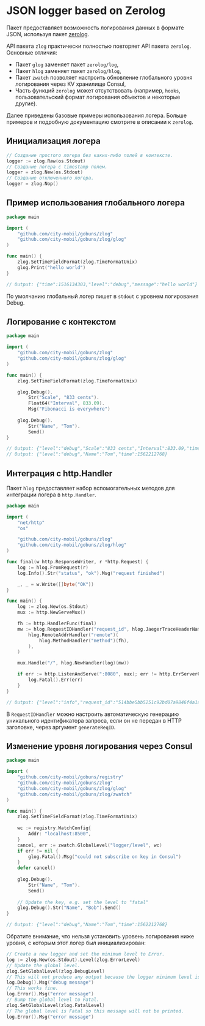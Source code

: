 # JSON logger based on Zerolog

Пакет предоставляет возможность логирования данных в формате JSON, используя
пакет [zerolog](https://github.com/rs/zerolog).

API пакета `zlog` практически полностью повторяет API пакета `zerolog`. Основные отличия:

* Пакет `glog` заменяет пакет `zerolog/log`,
* Пакет `hlog` заменяет пакет `zerolog/hlog`,
* Пакет `zwatch` позволяет настроить обновление глобального уровня логирования через KV хранилище Consul,
* Часть функций `zerolog` может отсутствовать (например, `hooks`, пользовательский формат логирования объектов и
  некоторые другие).

Далее приведены базовые примеры использования логера. Больше примеров и подробную документацию смотрите в описании
к `zerolog`.

## Инициализация логера

```go
// Создание простого логера без каких-либо полей в контексте.
logger := zlog.Raw(os.Stdout)
// Создание логера с timestamp полем.
logger = zlog.New(os.Stdout)
// Создание отключенного логера.
logger = zlog.Nop()
```

## Пример использования глобального логера

```go
package main

import (
    "github.com/city-mobil/gobuns/zlog"
    "github.com/city-mobil/gobuns/zlog/glog"
)

func main() {
    zlog.SetTimeFieldFormat(zlog.TimeFormatUnix)
    glog.Print("hello world")
}

// Output: {"time":1516134303,"level":"debug","message":"hello world"}
```

По умолчанию глобальный логер пишет в `stdout` с уровнем логирования Debug.

## Логирование с контекстом

```go
package main

import (
    "github.com/city-mobil/gobuns/zlog"
    "github.com/city-mobil/gobuns/zlog/glog"
)

func main() {
    zlog.SetTimeFieldFormat(zlog.TimeFormatUnix)

    glog.Debug().
        Str("Scale", "833 cents").
        Float64("Interval", 833.09).
        Msg("Fibonacci is everywhere")
    
    glog.Debug().
        Str("Name", "Tom").
        Send()
}

// Output: {"level":"debug","Scale":"833 cents","Interval":833.09,"time":1562212768,"message":"Fibonacci is everywhere"}
// Output: {"level":"debug","Name":"Tom","time":1562212768}
```

## Интеграция с http.Handler

Пакет `hlog` предоставляет набор вспомогательных методов для интеграции логера в `http.Handler`.

```go
package main

import (
	"net/http"
	"os"

	"github.com/city-mobil/gobuns/zlog"
	"github.com/city-mobil/gobuns/zlog/hlog"
)

func final(w http.ResponseWriter, r *http.Request) {
	log := hlog.FromRequest(r)
	log.Info().Str("status", "ok").Msg("request finished")

	_, _ = w.Write([]byte("OK"))
}

func main() {
	log := zlog.New(os.Stdout)
	mux := http.NewServeMux()

	fh := http.HandlerFunc(final)
	mw := hlog.RequestIDHandler("request_id", hlog.JaegerTraceHeaderName, true)(
		hlog.RemoteAddrHandler("remote")(
			hlog.MethodHandler("method")(fh),
		),
	)

	mux.Handle("/", hlog.NewHandler(log)(mw))

	if err := http.ListenAndServe(":8080", mux); err != http.ErrServerClosed {
		log.Fatal().Err(err)
	}
}

// Output: {"level":"info","request_id":"514bbe5bb5251c92bd07a9846f4a1ab6","method":"GET","status":"ok","time":"2020-12-14T21:22:56+03:00","message":"request finished"}
```

В `RequestIDHandler` можно настроить автоматическую генерацию уникального идентификатора запроса, если он не передан в
HTTP заголовке, через аргумент `generateReqID`.

## Изменение уровня логирования через Consul

```go
package main

import (
    "github.com/city-mobil/gobuns/registry"
    "github.com/city-mobil/gobuns/zlog"
    "github.com/city-mobil/gobuns/zlog/glog"
    "github.com/city-mobil/gobuns/zlog/zwatch"
)

func main() {
    zlog.SetTimeFieldFormat(zlog.TimeFormatUnix)
	
    wc := registry.WatchConfig{
        Addr: "localhost:8500",
    }
    cancel, err := zwatch.GlobalLevel("logger/level", wc)
    if err != nil {
        glog.Fatal().Msg("could not subscribe on key in Consul")
    }
    defer cancel()
    
    glog.Debug().
        Str("Name", "Tom").
        Send()
    
    // Update the key, e.g. set the level to "fatal"
    glog.Debug().Str("Name", "Bob").Send()
}

// Output: {"level":"debug","Name":"Tom","time":1562212768}
```

Обратите внимание, что нельзя установить уровень логирования ниже уровня, с которым этот логер был инициализирован:

```go
// Create a new logger and set the minimum level to Error.
log := zlog.New(os.Stdout).Level(zlog.ErrorLevel)
// Update the global level.
zlog.SetGlobalLevel(zlog.DebugLevel)
// This will not produce any output because the logger minimum level is Error.
log.Debug().Msg("debug message")
// This works fine.
log.Error().Msg("error message")
// Bump the global level to Fatal.
zlog.SetGlobalLevel(zlog.FatalLevel)
// The global level is Fatal so this message will not be printed.
log.Error().Msg("error message") 
```

